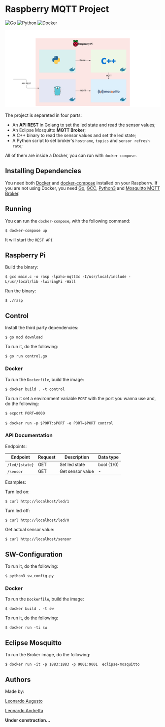 # Raspberry MQTT Project

![Go](https://github.com/leozz37/raspberry-MQTT/workflows/Go/badge.svg)
![Python](https://github.com/leozz37/raspberry-MQTT/workflows/Python/badge.svg)
![Docker](https://github.com/leozz37/raspberry-MQTT/workflows/Docker/badge.svg)

![cover](resources/images/infra.png)

The project is separeted in four parts: 

- An **API REST** in Golang to set the led state and read the sensor values;
- An Eclipse Mosquitto **MQTT Broker**;
- A C++ binary to read the sensor values and set the led state;
- A Python script to set broker's `hostname`, `topics` and `sensor refresh rate`;

All of them are inside a Docker, you can run with `docker-compose`.

## Installing Dependencies

You need both [Docker](https://www.docker.com/) and [docker-compose](https://docs.docker.com/compose/install/) installed on your Raspberry. If you are not using Docker, you need [Go](https://golang.org/doc/install), [GCC](https://gcc.gnu.org/), [Python3](https://www.python.org/download/releases/3.0/) and [Mosquitto MQTT Broker](https://mosquitto.org/).

## Running

You can run the `docker-compose`, with the following command:

```shell
$ docker-compose up
```

It will start the `REST API`

## Raspberry Pi

Build the binary:

```shell
$ gcc main.c -o rasp -lpaho-mqtt3c -I/usr/local/include -L/usr/local/lib -lwiringPi -Wall
```

Run the binary:

```shell
$ ./rasp
```

## Control

Install the third party dependencies:

```shell
$ go mod download
```

To run it, do the following:

```shell
$ go run control.go
```

### Docker

To run the `Dockerfile`, build the image:

```shell
$ docker build . -t control
```

To run it set a environment variable `PORT` with the port you wanna use and, do the following:

```shell
$ export PORT=8000

$ docker run -p $PORT:$PORT -e PORT=$PORT control
```

### API Documentation

Endpoints:

| Endpoint      | Request | Description      | Data type  |
| ------------- | ------- | ---------------- | ---------- |
| `/led/{state}`| GET     | Set led state    | bool (1/0) |
| `/sensor`     | GET     | Get sensor value | -          |

Examples:

Turn led on:

```shell
$ curl http://localhost/led/1
```

Turn led off:

```shell
$ curl http://localhost/led/0
```

Get actual sensor value:

```shell
$ curl http://localhost/sensor
```

## SW-Configuration

To run it, do the following:

```shell
$ python3 sw_config.py
```

### Docker

To run the `Dockerfile`, build the image:

```shell
$ docker build . -t sw
```

To run it, do the following:

```shell
$ docker run -ti sw
```

## Eclipse Mosquitto

To run the Broker image, do the following:

```shell
$ docker run -it -p 1883:1883 -p 9001:9001  eclipse-mosquitto
```

## Authors

Made by:

[Leonardo Augusto](https://github.com/leozz37)

[Leonardo Andretta](https://github.com/LeoAndretta)

**Under construction...**
